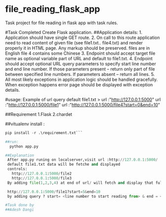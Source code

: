# file_reading_flask_app
Task project for file reading in flask app with task rules.

#Task Completed
Create Flask application.
##Application details:
    1. Application should have single GET route.
    2. On call to this route application need to read content of given file (see file1.txt.. file4.txt)
    and render properly it in HTML page. Any markup should be preserved.
    files are in English
    file 4 contains some Chinese
    3. Endpoint should accept target file name as optional variable part of URL and default to
    file1.txt.
    4. Endpoint should accept optional URL query parameters to specify start line number and
    end line number. If those parameters present – return only part of file between specified line
    numbers. If parameters absent – return all lines.
    5. All most likely exceptions in application logic should be handled gracefully. When
    exception happens error page should be displayed with exception details.

#usage:
    Example of url query
    default file1.txt > url :"http://127.0.0.1:5000"
    url :"http://127.0.0.1:5000/file1"
    url :"http://127.0.0.1:5000/file4?start=0&end=10"

##Requirement
 1.Flask
 2.chardet

##vitualenv
   install :
```python
pip install -r .\requirement.txt```

##run:
  python app.py

##Explanation
 After app.py runing on localserver,visit url :http://127.0.0.1:5000/
 default file1.txt data will be fetche and displayed
 controls:
   http://127.0.0.1:5000/file2
   http://127.0.0.1:5000/file3
 By adding file(1,2,3,4) at end of url/ will fetch and display that full data

 http://127.0.0.1:5000/file1?start=5&end=10
 by adding query ? start= <line number to start reading from> & end = <line number to stop reading on>

#Task done by
##Adesh Dangi
